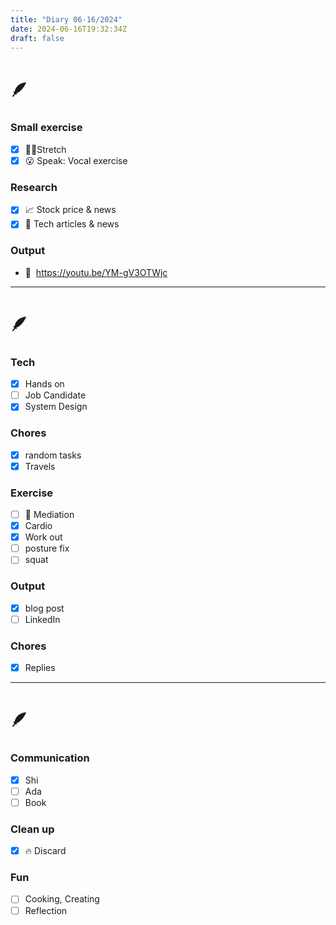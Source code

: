 ```yaml
---
title: "Diary 06-16/2024"  
date: 2024-06-16T19:32:34Z
draft: false
---
```


# 🪶

### Small exercise

- [x]  🧎‍♀️Stretch
- [x]  😮 Speak: Vocal exercise

### Research

- [x]  📈 Stock price & news
- [x]  👾 Tech articles & news

### Output

- 🎥  https://youtu.be/YM-gV3OTWjc

---

# 🪶

### Tech

- [x]  Hands on
- [ ]  Job Candidate
- [x]  System Design

### Chores

- [x]  random tasks
- [x]  Travels

### Exercise

- [ ]  🧘 Mediation
- [x]  Cardio
- [x]  Work out
- [ ]  posture fix
- [ ]  squat

### Output

- [x]  blog post
- [ ]  LinkedIn

### Chores

- [x]  Replies

---

# 🪶

### Communication

- [x]  Shi
- [ ]  Ada
- [ ]  Book

### Clean up

- [x]  🔥 Discard

### Fun

- [ ]  Cooking, Creating
- [ ]  Reflection